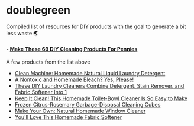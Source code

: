 # doublegreen

Compiled list of resources for DIY products with the goal to generate a bit less waste 🌏


#### - [Make These 69 DIY Cleaning Products For Pennies](https://www.popsugar.com/smart-living/diy-cleaning-products-28901279)
A few products from the list above

* [Clean Machine: Homemade Natural Liquid Laundry Detergent](https://www.popsugar.com/smart-living/homemade-liquid-laundry-detergent-28441787)
* [A Nontoxic and Homemade Bleach? Yes, Please!](https://www.popsugar.com/smart-living/homemade-bleach-33384870)
* [These DIY Laundry Cleaners Combine Detergent, Stain Remover, and Fabric Softener Into 1](https://www.popsugar.com/smart-living/all-one-laundry-bombs-31354476)
* [Keep It Clean! This Homemade Toilet-Bowl Cleaner Is So Easy to Make](https://www.popsugar.com/smart-living/homemade-toilet-bowl-cleaner-28855947)
* [Frozen Citrus-Rosemary Garbage-Disposal Cleaning Cubes](https://www.popsugar.com/smart-living/frozen-citrus-rosemary-garbage-disposal-cleaners-34815011)
* [Make Your Own: Natural Homemade Window Cleaner](https://www.popsugar.com/smart-living/homemade-window-cleaner-28139073)
* [You'll Love This Homemade Fabric Softener](https://www.popsugar.com/smart-living/homemade-fabric-softener-26948809)

